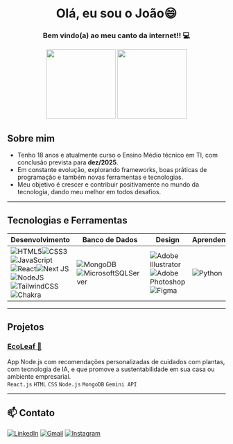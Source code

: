 <h1 align="center">Olá, eu sou o João😄</h1>

<h3 align="center">
  Bem vindo(a) ao meu canto da internet!! 💻
</h3>

<p align="center">
  <img src="https://github-readme-stats.vercel.app/api/top-langs/?username=ojoaox&layout=compact&theme=dark&hide_border=true&include_all_commits=true&count_private=true&text_color=fff&icon_color=fff&title_color=fff&bg_color=0d1117&show_icons=true" height="160"/>
  <img src="https://github-readme-stats.vercel.app/api?username=ojoaox&show_icons=true&theme=dark&hide_border=true&bg_color=0d1117&icon_color=3178c6&text_color=fff" height="160"/>
</p>


## Sobre mim
- Tenho 18 anos e atualmente curso o Ensino Médio técnico em TI, com conclusão prevista para **dez/2025**.
- Em constante evolução, explorando frameworks, boas práticas de programação e também novas ferramentas e tecnologias.
- Meu objetivo é crescer e contribuir positivamente no mundo da tecnologia, dando meu melhor em todos desafios.


---

## Tecnologias e Ferramentas

| Desenvolvimento | Banco de Dados | Design | Aprendendo |
| --------------- | -------------- | ------ | ---------- |
| ![HTML5](https://img.shields.io/badge/html5-%23E34F26.svg?style=for-the-badge&logo=html5&logoColor=white)![CSS3](https://img.shields.io/badge/css3-%231572B6.svg?style=for-the-badge&logo=css3&logoColor=white)![JavaScript](https://img.shields.io/badge/javascript-%23323330.svg?style=for-the-badge&logo=javascript&logoColor=%23F7DF1E)![React](https://img.shields.io/badge/react-%2320232a.svg?style=for-the-badge&logo=react&logoColor=%2361DAFB)![Next JS](https://img.shields.io/badge/Next-black?style=for-the-badge&logo=next.js&logoColor=white)![NodeJS](https://img.shields.io/badge/node.js-6DA55F?style=for-the-badge&logo=node.js&logoColor=white)![TailwindCSS](https://img.shields.io/badge/tailwindcss-%2338B2AC.svg?style=for-the-badge&logo=tailwind-css&logoColor=white)![Chakra](https://img.shields.io/badge/chakra-%234ED1C5.svg?style=for-the-badge&logo=chakraui&logoColor=white) | ![MongoDB](https://img.shields.io/badge/MongoDB-%234ea94b.svg?style=for-the-badge&logo=mongodb&logoColor=white)![MicrosoftSQLServer](https://img.shields.io/badge/Microsoft%20SQL%20Server-CC2927?style=for-the-badge&logo=microsoft%20sql%20server&logoColor=white) | ![Adobe Illustrator](https://img.shields.io/badge/adobe%20illustrator-%23FF9A00.svg?style=for-the-badge&logo=adobe%20illustrator&logoColor=white)![Adobe Photoshop](https://img.shields.io/badge/adobe%20photoshop-%2331A8FF.svg?style=for-the-badge&logo=adobe%20photoshop&logoColor=white)![Figma](https://img.shields.io/badge/figma-%23F24E1E.svg?style=for-the-badge&logo=figma&logoColor=white) | ![Python](https://img.shields.io/badge/python-3670A0?style=for-the-badge&logo=python&logoColor=ffdd54) |

---

## Projetos

### [EcoLeaf 🌿](https://github.com/vbzt/EcoLeaf)
App Node.js com recomendações personalizadas de cuidados com plantas, com tecnologia de IA, e que promove a sustentabilidade em sua casa ou ambiente empresarial.<br/>
`React.js` `HTML` `CSS` `Node.js` `MongoDB` `Gemini API`

---


## 📫 Contato

[![LinkedIn](https://img.shields.io/badge/LinkedIn-blue?style=for-the-badge&logo=linkedin&logoColor=white)](https://linkedin.com/in/ojoaox)
[![Gmail](https://img.shields.io/badge/Email-D14836?style=for-the-badge&logo=gmail&logoColor=white)](mailto:souzajoaovictor555@gmail.com)
[![Instagram](https://img.shields.io/badge/Instagram-%23E4405F.svg?style=for-the-badge&logo=instagram&logoColor=white)](https://instagram.com/ojoaox_)
